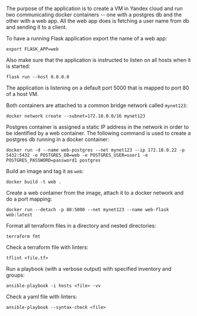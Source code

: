 The purpose of the application is to create a VM in Yandex cloud and run two communicating docker containers -- one with a postgres db and the other with a web app. All the web app does is fetching a user name from db and sending it to a client.  

To have a running Flask application export the name of a web app:
```
export FLASK_APP=web
```
Also make sure that the application is instructed to listen on all hosts when it is started:
```
flask run --host 0.0.0.0
```
The application is listening on a default port 5000 that is mapped to port 80 of a host VM.  


Both containers are attached to a common bridge network called ```mynet123```:
```
docker network create --subnet=172.18.0.0/16 mynet123
```
Postgres container is assigned a static IP address in the network in order to be identified by a web container. The following command is used to create a postgres db running in a docker container:
```
docker run -d --name web-postgres --net mynet123 --ip 172.18.0.22 -p 5432:5432 -e POSTGRES_DB=web -e POSTGRES_USER=user1 -e POSTGRES_PASSWORD=password1 postgres
```

Build an image and tag it as ```web```:
```
docker build -t web .
```
Create a web container from the image, attach it to a docker network and do a port mapping:
```
docker run --detach -p 80:5000 --net mynet123 --name web-flask web:latest
```

Format all terraform files in a directory and nested directories:
```
terraform fmt
```
Check a terraform file with linters:
```
tflint <file.tf>
```
Run a playbook (with a verbose output) with specified inventory and groups:
```
ansible-playbook -i hosts <file> -vv
```
Check a yaml file with linters:
```
ansible-playbook --syntax-check <file>
```
